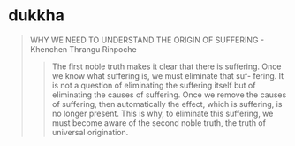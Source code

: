 # dukkha

> WHY WE NEED TO UNDERSTAND THE ORIGIN OF SUFFERING - Khenchen Thrangu Rinpoche
>> The first noble truth makes it clear that there is suffering.  Once we know what suffering is, we must eliminate that suf- fering. It is not a question of eliminating the suffering itself but of eliminating the causes of suffering. Once we remove the causes of suffering, then automatically the effect, which is suffering, is no longer present. This is why, to eliminate this suffering, we must become aware of the second noble truth, the truth of universal origination.
